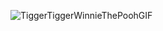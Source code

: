 ![TiggerTiggerWinnieThePoohGIF](https://user-images.githubusercontent.com/81298238/179884780-ab0d0970-aaba-4676-aebb-32f174ed751e.gif)
